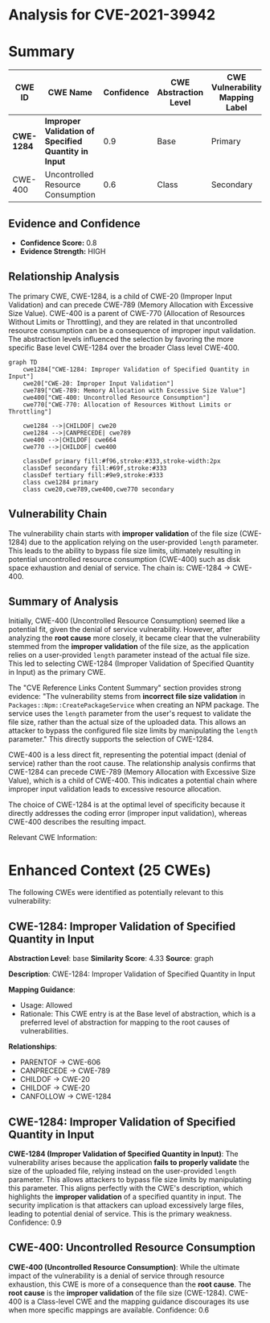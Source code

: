 # Analysis for CVE-2021-39942

# Summary
| CWE ID | CWE Name | Confidence | CWE Abstraction Level | CWE Vulnerability Mapping Label | CWE-Vulnerability Mapping Notes |
|---|---|---|---|---|---|
| **CWE-1284** | **Improper Validation of Specified Quantity in Input** | 0.9 | Base | Primary | Allowed |
| CWE-400 | Uncontrolled Resource Consumption | 0.6 | Class | Secondary | Discouraged |

## Evidence and Confidence

*   **Confidence Score:** 0.8
*   **Evidence Strength:** HIGH

## Relationship Analysis
The primary CWE, CWE-1284, is a child of CWE-20 (Improper Input Validation) and can precede CWE-789 (Memory Allocation with Excessive Size Value). CWE-400 is a parent of CWE-770 (Allocation of Resources Without Limits or Throttling), and they are related in that uncontrolled resource consumption can be a consequence of improper input validation. The abstraction levels influenced the selection by favoring the more specific Base level CWE-1284 over the broader Class level CWE-400.

```mermaid
graph TD
    cwe1284["CWE-1284: Improper Validation of Specified Quantity in Input"]
    cwe20["CWE-20: Improper Input Validation"]
    cwe789["CWE-789: Memory Allocation with Excessive Size Value"]
    cwe400["CWE-400: Uncontrolled Resource Consumption"]
    cwe770["CWE-770: Allocation of Resources Without Limits or Throttling"]

    cwe1284 -->|CHILDOF| cwe20
    cwe1284 -->|CANPRECEDE| cwe789
    cwe400 -->|CHILDOF| cwe664
    cwe770 -->|CHILDOF| cwe400

    classDef primary fill:#f96,stroke:#333,stroke-width:2px
    classDef secondary fill:#69f,stroke:#333
    classDef tertiary fill:#9e9,stroke:#333
    class cwe1284 primary
    class cwe20,cwe789,cwe400,cwe770 secondary
```

## Vulnerability Chain
The vulnerability chain starts with **improper validation** of the file size (CWE-1284) due to the application relying on the user-provided `length` parameter. This leads to the ability to bypass file size limits, ultimately resulting in potential uncontrolled resource consumption (CWE-400) such as disk space exhaustion and denial of service. The chain is: CWE-1284 -> CWE-400.

## Summary of Analysis
Initially, CWE-400 (Uncontrolled Resource Consumption) seemed like a potential fit, given the denial of service vulnerability. However, after analyzing the **root cause** more closely, it became clear that the vulnerability stemmed from the **improper validation** of the file size, as the application relies on a user-provided `length` parameter instead of the actual file size. This led to selecting CWE-1284 (Improper Validation of Specified Quantity in Input) as the primary CWE.

The "CVE Reference Links Content Summary" section provides strong evidence: "The vulnerability stems from **incorrect file size validation** in `Packages::Npm::CreatePackageService` when creating an NPM package. The service uses the `length` parameter from the user's request to validate the file size, rather than the actual size of the uploaded data. This allows an attacker to bypass the configured file size limits by manipulating the `length` parameter." This directly supports the selection of CWE-1284.

CWE-400 is a less direct fit, representing the potential impact (denial of service) rather than the root cause. The relationship analysis confirms that CWE-1284 can precede CWE-789 (Memory Allocation with Excessive Size Value), which is a child of CWE-400. This indicates a potential chain where improper input validation leads to excessive resource allocation.

The choice of CWE-1284 is at the optimal level of specificity because it directly addresses the coding error (improper input validation), whereas CWE-400 describes the resulting impact.

Relevant CWE Information:

# Enhanced Context (25 CWEs)
The following CWEs were identified as potentially relevant to this vulnerability:

## CWE-1284: Improper Validation of Specified Quantity in Input
**Abstraction Level**: base
**Similarity Score**: 4.33
**Source**: graph

**Description**:
CWE-1284: Improper Validation of Specified Quantity in Input

**Mapping Guidance**:
- Usage: Allowed
- Rationale: This CWE entry is at the Base level of abstraction, which is a preferred level of abstraction for mapping to the root causes of vulnerabilities.

**Relationships**:
- PARENTOF -> CWE-606
- CANPRECEDE -> CWE-789
- CHILDOF -> CWE-20
- CHILDOF -> CWE-20
- CANFOLLOW -> CWE-1284

## CWE-1284: Improper Validation of Specified Quantity in Input
**CWE-1284 (Improper Validation of Specified Quantity in Input)**: The vulnerability arises because the application **fails to properly validate** the size of the uploaded file, relying instead on the user-provided `length` parameter. This allows attackers to bypass file size limits by manipulating this parameter. This aligns perfectly with the CWE's description, which highlights the **improper validation** of a specified quantity in input. The security implication is that attackers can upload excessively large files, leading to potential denial of service. This is the primary weakness. Confidence: 0.9

## CWE-400: Uncontrolled Resource Consumption
**CWE-400 (Uncontrolled Resource Consumption)**: While the ultimate impact of the vulnerability is a denial of service through resource exhaustion, this CWE is more of a consequence than the **root cause**. The **root cause** is the **improper validation** of the file size (CWE-1284). CWE-400 is a Class-level CWE and the mapping guidance discourages its use when more specific mappings are available. Confidence: 0.6